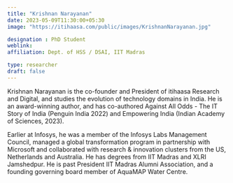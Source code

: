 ```yaml
---
title: "Krishnan Narayanan"
date: 2023-05-09T11:30:00+05:30
image: "https://itihaasa.com/public/images/KrishnanNarayanan.jpg"

designation : PhD Student
weblink:
affiliation: Dept. of HSS / DSAI, IIT Madras

type: researcher
draft: false
---
```


Krishnan Narayanan is the co-founder and President of itihaasa Research and Digital, and studies the evolution of technology domains in India. He is an award-winning author, and has co-authored Against All Odds - The IT Story of India (Penguin India 2022) and Empowering India (Indian Academy of Sciences, 2023). 

Earlier at Infosys, he was a member of the Infosys Labs Management Council, managed a global transformation program in partnership with Microsoft and collaborated with research & innovation clusters from the US, Netherlands and Australia. He has degrees from IIT Madras and XLRI Jamshedpur. He is past President IIT Madras Alumni Association, and a founding governing board member of AquaMAP Water Centre.

